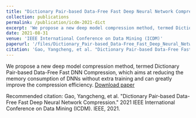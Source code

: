 ```yaml
---
title: "Dictionary Pair-based Data-Free Fast Deep Neural Network Compression"
collection: publications
permalink: /publication/icdm-2021-dict
excerpt: 'We propose a new deep model compression method, termed Dictionary Pair-based Data-Free Fast DNN Compression, which aims at reducing the memory consumption of DNNs without extra training and can greatly improve the compression efficiency.'
date: 2021-08-31
venue: 'IEEE International Conference on Data Mining (ICDM)'
paperurl: '/files/Dictionary_Pair-based_Data-Free_Fast_Deep_Neural_Network_Compression.pdf'
citation: 'Gao, Yangcheng, et al. "Dictionary Pair-based Data-Free Fast Deep Neural Network Compression." 2021 IEEE International Conference on Data Mining (ICDM). IEEE, 2021.'
---
```

We propose a new deep model compression method, termed Dictionary Pair-based Data-Free Fast DNN Compression, which aims at reducing the memory consumption of DNNs without extra training and can greatly improve the compression efficiency. [Download paper](/files/Dictionary_Pair-based_Data-Free_Fast_Deep_Neural_Network_Compression.pdf)

Recommended citation: Gao, Yangcheng, et al. "Dictionary Pair-based Data-Free Fast Deep Neural Network Compression." 2021 IEEE International Conference on Data Mining (ICDM). IEEE, 2021.